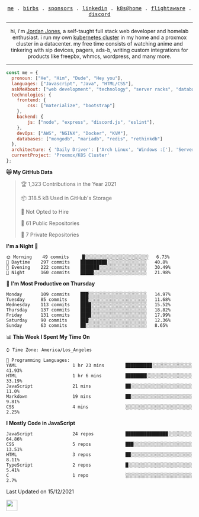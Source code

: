 <p align="center">
  <samp>
    <a href="https://jordanjones.org/">me</a> .
    <a href="https://twitter.com/kashalls">birbs</a> .
    <a href="https://github.com/sponsors/kashalls">sponsors</a> .
    <a href="https://linkedin.com/in/jordpjones">linkedin</a> .
    <a href="https://github.com/kashalls/home-cluster">k8s@home</a> .
    <a href="https://flightaware.com/adsb/stats/user/kashalls">flightaware</a> .
    <a href="https://discord.gg/ctgrp8k">discord</a>
  </samp>
</p>

---

<p align="center">hi, i'm <a href="https://jordanjones.org/">Jordan Jones</a>, a self-taught full stack web developer and homelab enthusiast. i run my own <a href="https://github.com/kashalls/home-cluster">kubernetes cluster</a> in my home and a proxmox cluster in a datacenter. my free time consists of watching anime and tinkering with sip devices, pagers, ads-b, writing custom integrations for products like freepbx, whmcs, wordpress, and many more.</p>

---


```javascript
const me = {
  pronoun: ["He", "Him", "Dude", "Hey you"],
  languages: ["Javascript", "Java", "HTML/CSS"],
  askMeAbout: ["web development", "technology", "server racks", "databases"],
  technologies: {
    frontend: {
        css: ["materialize", "bootstrap"]
    },
    backend: {
        js: ["node", "express", "discord.js", "eslint"],
    },
    devOps: ["AWS", "NGINX", "Docker", "KVM"],
    databases: ["mongodb", "mariadb", "redis", "rethinkdb"]
  },
  architecture: { 'Daily Driver': ['Arch Linux', 'Windows :['], 'Server Applications': 'Ubuntu Focal' },
  currentProject: 'Proxmox/K8S Cluster'
};
```

<!--START_SECTION:waka-->
**🐱 My GitHub Data** 

> 🏆 1,323 Contributions in the Year 2021
 > 
> 📦 318.5 kB Used in GitHub's Storage 
 > 
> 🚫 Not Opted to Hire
 > 
> 📜 61 Public Repositories 
 > 
> 🔑 7 Private Repositories  
 > 
**I'm a Night 🦉** 

```text
🌞 Morning    49 commits     █░░░░░░░░░░░░░░░░░░░░░░░░   6.73% 
🌆 Daytime    297 commits    ██████████░░░░░░░░░░░░░░░   40.8% 
🌃 Evening    222 commits    ███████░░░░░░░░░░░░░░░░░░   30.49% 
🌙 Night      160 commits    █████░░░░░░░░░░░░░░░░░░░░   21.98%

```
📅 **I'm Most Productive on Thursday** 

```text
Monday       109 commits    ███░░░░░░░░░░░░░░░░░░░░░░   14.97% 
Tuesday      85 commits     ███░░░░░░░░░░░░░░░░░░░░░░   11.68% 
Wednesday    113 commits    ████░░░░░░░░░░░░░░░░░░░░░   15.52% 
Thursday     137 commits    ████░░░░░░░░░░░░░░░░░░░░░   18.82% 
Friday       131 commits    ████░░░░░░░░░░░░░░░░░░░░░   17.99% 
Saturday     90 commits     ███░░░░░░░░░░░░░░░░░░░░░░   12.36% 
Sunday       63 commits     ██░░░░░░░░░░░░░░░░░░░░░░░   8.65%

```


📊 **This Week I Spent My Time On** 

```text
⌚︎ Time Zone: America/Los_Angeles

💬 Programming Languages: 
YAML                     1 hr 23 mins        ██████████░░░░░░░░░░░░░░░   41.93% 
HTML                     1 hr 6 mins         ████████░░░░░░░░░░░░░░░░░   33.19% 
JavaScript               21 mins             ██░░░░░░░░░░░░░░░░░░░░░░░   11.0% 
Markdown                 19 mins             ██░░░░░░░░░░░░░░░░░░░░░░░   9.81% 
CSS                      4 mins              ░░░░░░░░░░░░░░░░░░░░░░░░░   2.25%

```

**I Mostly Code in JavaScript** 

```text
JavaScript               24 repos            ████████████████░░░░░░░░░   64.86% 
CSS                      5 repos             ███░░░░░░░░░░░░░░░░░░░░░░   13.51% 
HTML                     3 repos             ██░░░░░░░░░░░░░░░░░░░░░░░   8.11% 
TypeScript               2 repos             █░░░░░░░░░░░░░░░░░░░░░░░░   5.41% 
C                        1 repo              ░░░░░░░░░░░░░░░░░░░░░░░░░   2.7%

```



 Last Updated on 15/12/2021
<!--END_SECTION:waka-->

<img src="https://media.giphy.com/media/WUlplcMpOCEmTGBtBW/giphy.gif" width="30">